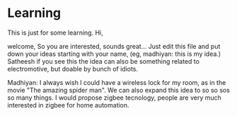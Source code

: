 # Learning
This is just for some learning.
Hi,

welcome, So you are interested, sounds great...
Just edit this file and put down your ideas starting with your name, (eg, madhiyan: this is my idea.)
Satheesh if you see this the idea can also be something related to electromotive, but doable by bunch of idiots.

Madhiyan: I always wish I could have a wireless lock for my room, as in the movie "The amazing spider man". We can also expand this idea to so so sos so many things. I would propose zigbee tecnology, people are very much interested in zigbee for home automation.

